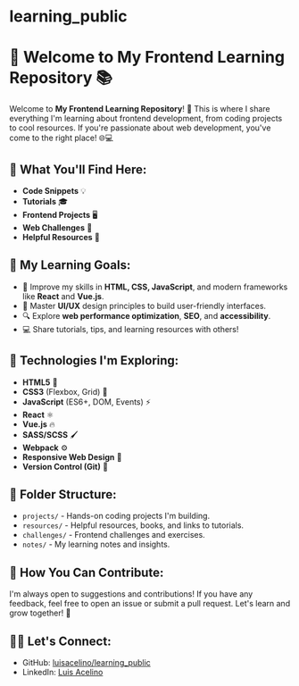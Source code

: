 # learning_public
# 🚀 Welcome to My Frontend Learning Repository 📚

Welcome to **My Frontend Learning Repository**! 🎉 This is where I share everything I'm learning about frontend development, from coding projects to cool resources. If you're passionate about web development, you've come to the right place! 🌐💻

## 🌟 What You'll Find Here:
- **Code Snippets** 💡
- **Tutorials** 🎓
- **Frontend Projects** 🖥️
- **Web Challenges** 💪
- **Helpful Resources** 🔗

## 🎯 My Learning Goals:
- 🌱 Improve my skills in **HTML, CSS, JavaScript**, and modern frameworks like **React** and **Vue.js**.
- 🎨 Master **UI/UX** design principles to build user-friendly interfaces.
- 🔍 Explore **web performance optimization**, **SEO**, and **accessibility**.
- 💻 Share tutorials, tips, and learning resources with others!

## 🔧 Technologies I'm Exploring:
- **HTML5** 📝
- **CSS3** (Flexbox, Grid) 🎨
- **JavaScript** (ES6+, DOM, Events) ⚡
- **React** ⚛️
- **Vue.js** 🔥
- **SASS/SCSS** 🖌️
- **Webpack** ⚙️
- **Responsive Web Design** 📱
- **Version Control (Git)** 🔧

## 📂 Folder Structure:
- `projects/` - Hands-on coding projects I'm building.
- `resources/` - Helpful resources, books, and links to tutorials.
- `challenges/` - Frontend challenges and exercises.
- `notes/` - My learning notes and insights.

## 🤝 How You Can Contribute:
I'm always open to suggestions and contributions! If you have any feedback, feel free to open an issue or submit a pull request. Let's learn and grow together! 🌱

## 🧑‍💻 Let's Connect:
- GitHub: [luisacelino/learning_public](https://github.com/luisacelino/learning_public)
- LinkedIn: [Luis Acelino](https://www.linkedin.com/in/luisacelino/)


